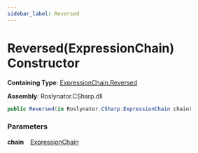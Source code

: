 ```yaml
---
sidebar_label: Reversed
---
```


# Reversed\(ExpressionChain\) Constructor

**Containing Type**: [ExpressionChain.Reversed](../index.md)

**Assembly**: Roslynator\.CSharp\.dll

```csharp
public Reversed(in Roslynator.CSharp.ExpressionChain chain)
```

### Parameters

**chain** &ensp; [ExpressionChain](../../index.md)